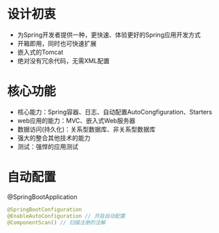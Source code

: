 # 设计初衷  
- 为Spring开发者提供一种，更快速、体验更好的Spring应用开发方式
- 开箱即用，同时也可快速扩展
- 嵌入式的Tomcat
- 绝对没有冗余代码，无需XML配置

# 核心功能  
- 核心能力：Spring容器、日志、自动配置AutoCongfiguration、Starters  
- web应用的能力：MVC、嵌入式Web服务器
- 数据访问(持久化)：关系型数据库、非关系型数据库
- 强大的整合其他技术的能力
- 测试：强悍的应用测试

# 自动配置  
@SpringBootApplication  
``` java  
@SpringBootConfiguration
@EnableAutoConfiguration // 开启自动配置
@ComponentScan() // 扫描注册的注解
```